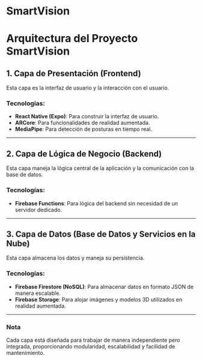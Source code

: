 # SmartVision

# Arquitectura del Proyecto SmartVision

## 1. Capa de Presentación (Frontend)
Esta capa es la interfaz de usuario y la interacción con el usuario.

### Tecnologías:
- **React Native (Expo)**: Para construir la interfaz de usuario.
- **ARCore**: Para funcionalidades de realidad aumentada.
- **MediaPipe**: Para detección de posturas en tiempo real.

---

## 2. Capa de Lógica de Negocio (Backend)
Esta capa maneja la lógica central de la aplicación y la comunicación con la base de datos.

### Tecnologías:
- **Firebase Functions**: Para lógica del backend sin necesidad de un servidor dedicado.

---

## 3. Capa de Datos (Base de Datos y Servicios en la Nube)
Esta capa almacena los datos y maneja su persistencia.

### Tecnologías:
- **Firebase Firestore (NoSQL)**: Para almacenar datos en formato JSON de manera escalable.
- **Firebase Storage**: Para alojar imágenes y modelos 3D utilizados en realidad aumentada.

---

### Nota
Cada capa está diseñada para trabajar de manera independiente pero integrada, proporcionando modularidad, escalabilidad y facilidad de mantenimiento.


